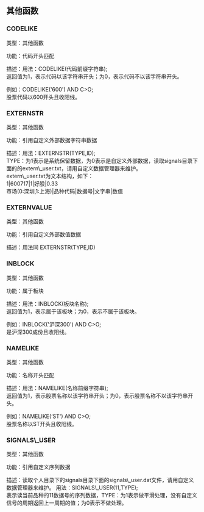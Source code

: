 <script async src="https://pagead2.googlesyndication.com/pagead/js/adsbygoogle.js"></script>
<!-- 展示广告3 -->
<ins class="adsbygoogle"
     style="display:block"
     data-ad-client="ca-pub-6890694312814945"
     data-ad-slot="8321470275"
     data-ad-format="auto"
     data-full-width-responsive="true"></ins>
<script>
     (adsbygoogle = window.adsbygoogle || []).push({});
</script>

## 其他函数


###  CODELIKE

类型：其他函数

功能：代码开头匹配

  
描述：用法：CODELIKE(代码前缀字符串);  
返回值为1，表示代码以该字符串开头；为0，表示代码不以该字符串开头。  
  
例如：CODELIKE(‘600\') AND C>O;  
股票代码以600开头且收阳线。

  

 
###  EXTERNSTR

类型：其他函数

功能：引用自定义外部数据字符串数据

  
描述：用法：EXTERNSTR(TYPE,ID);  
TYPE：为1表示是系统保留数据，为0表示是自定义外部数据，读取signals目录下面的的extern\\_user.txt，请用自定义数据管理器来维护。  
extern\\_user.txt为文本结构，如下：  
 1|600717|1|好股|0.33   
市场(0:深圳,1:上海)|品种代码|数据号|文字串|数值

  


 
###  EXTERNVALUE

类型：其他函数

功能：引用自定义外部数值数据

  
描述：用法同 EXTERNSTR(TYPE,ID)

  


 
###  INBLOCK

类型：其他函数

功能：属于板块

  
描述：用法：INBLOCK(板块名称);  
返回值为1，表示属于该板块；为0，表示不属于该板块。   
  
例如：INBLOCK(\'沪深300\') AND C>O;  
是沪深300成份且收阳线。

  


 
###  NAMELIKE

类型：其他函数

功能：名称开头匹配

  
描述：用法：NAMELIKE(名称前缀字符串);  
返回值为1，表示股票名称以该字符串开头；为0，表示股票名称不以该字符串开头。   
  
例如：NAMELIKE(‘ST\') AND C>O;  
股票名称以ST开头且收阳线。

  


 
###  SIGNALS\\_USER

类型：其他函数

功能：引用自定义序列数据

描述：读取个人目录下的signals目录下面的signals\\_user.dat文件，请用自定义数据管理器来维护。
用法：SIGNALS\\_USER(11,TYPE);  
表示读当前品种的11数据号的序列数据，TYPE：为1表示做平滑处理，没有自定义信号的周期返回上一周期的值；为0表示不做处理。